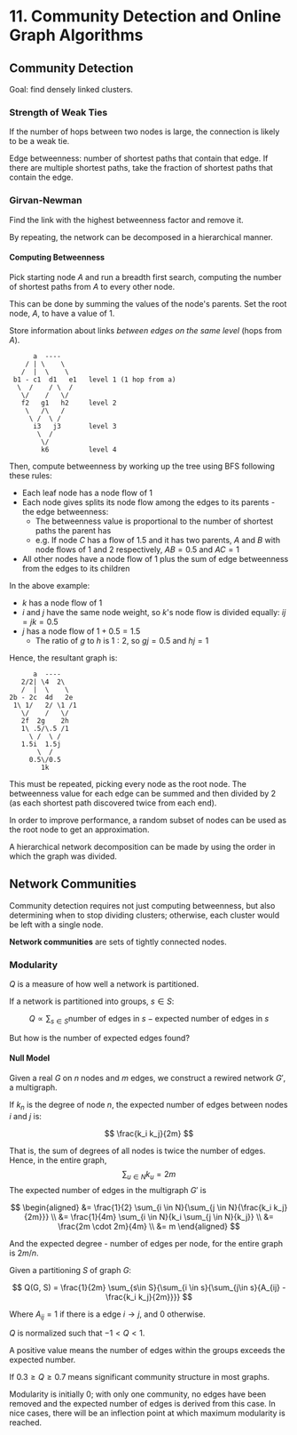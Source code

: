# 11. Community Detection and Online Graph Algorithms

## Community Detection

Goal: find densely linked clusters.

### Strength of Weak Ties

If the number of hops between two nodes is large, the connection is likely to be a weak tie.

Edge betweenness: number of shortest paths that contain that edge. If there are multiple shortest paths, take the fraction of shortest paths that contain the edge.

### Girvan-Newman

Find the link with the highest betweenness factor and remove it.

By repeating, the network can be decomposed in a hierarchical manner.

#### Computing Betweenness

Pick starting node $A$ and run a breadth first search, computing the number of shortest paths from $A$ to every other node.

This can be done by summing the values of the node's parents. Set the root node, $A$, to have a value of $1$.

Store information about links *between edges on the same level* (hops from $A$).

```
      a  ----
    / | \    \
   /  |  \    \
 b1 - c1  d1   e1   level 1 (1 hop from a)
  \  /    / \  /
   \/    /   \/
   f2   g1   h2     level 2
    \   /\   /
     \ /  \ /
      i3   j3       level 3
       \  /
        \/
        k6          level 4
```

Then, compute betweenness by working up the tree using BFS following these rules:

- Each leaf node has a node flow of $1$
- Each node gives splits its node flow among the edges to its parents - the edge betweenness:
  - The betweenness value is proportional to the number of shortest paths the parent has
  - e.g. If node $C$ has a flow of $1.5$ and it has two parents, $A$ and $B$ with node flows of $1$ and $2$ respectively, $AB = 0.5$ and $AC = 1$
- All other nodes have a node flow of $1$ plus the sum of edge betweenness from the edges to its children

In the above example:

- $k$ has a node flow of $1$
- $i$ and $j$ have the same node weight, so $k$'s node flow is divided equally: $ij = jk = 0.5$
- $j$ has a node flow of $1 + 0.5 = 1.5$
  - The ratio of $g$ to $h$ is $1:2$, so $gj = 0.5$ and $hj = 1$

Hence, the resultant graph is:

```
      a  ----
   2/2| \4  2\
   /  |  \    \
2b - 2c  4d   2e
 1\ 1/   2/ \1 /1
   \/    /   \/
   2f  2g    2h
   1\ .5/\.5 /1
     \ /  \ /
   1.5i  1.5j
       \  /
     0.5\/0.5
        1k
```

This must be repeated, picking every node as the root node. The betweenness value for each edge can be summed and then divided by 2 (as each shortest path discovered twice from each end).

In order to improve performance, a random subset of nodes can be used as the root node to get an approximation.

A hierarchical network decomposition can be made by using the order in which the graph was divided.

## Network Communities

Community detection requires not just computing betweenness, but also determining when to stop dividing clusters; otherwise, each cluster would be left with a single node.

**Network communities** are sets of tightly connected nodes.

<!--
Edges that link two communities, and how strongly an edge is within a community TODO lecture

What defines a community: does the output of the algorithm match our intuitive sense of what a community is?
--->

### Modularity

$Q$ is a measure of how well a network is partitioned.

If a network is partitioned into groups, $s \in S$:

$$
Q \propto \sum_{s \in S}{
  \textrm{number of edges in } s -
  \textrm{expected number of edges in } s}
$$

But how is the number of expected edges found?

#### Null Model

Given a real $G$ on $n$ nodes and $m$ edges, we construct a rewired network $G'$, a multigraph.

If $k_n$ is the degree of node $n$, the expected number of edges between nodes $i$ and $j$ is:

$$
\frac{k_i k_j}{2m}
$$

That is, the sum of degrees of all nodes is twice the number of edges. Hence, in the entire graph,
$$
\sum_{u \in N}{k_u} = 2m
$$
The expected number of edges in the multigraph $G'$ is

$$
\begin{aligned}
&= \frac{1}{2} \sum_{i \in N}{\sum_{j \in N}{\frac{k_i k_j}{2m}}} \\
&= \frac{1}{4m} \sum_{i \in N}{k_i \sum_{j \in N}{k_j}} \\
&= \frac{2m \cdot 2m}{4m} \\
&= m
\end{aligned}
$$

And the expected degree - number of edges per node, for the entire graph is $2m/n$.

Given a partitioning $S$ of graph $G$:

$$
Q(G, S) = \frac{1}{2m} \sum_{s\in S}{\sum_{i \in s}{\sum_{j\in s}{A_{ij} - \frac{k_i k_j}{2m}}}}
$$

Where $A_{ij} = 1$ if there is a edge $i \rightarrow j$, and $0$ otherwise.

$Q$ is normalized such that $-1 \lt Q \lt 1$.

A positive value means the number of edges within the groups exceeds the expected number.

If $0.3 \ge Q \ge 0.7$ means significant community structure in most graphs.

Modularity is initially 0; with only one community, no edges have been removed and the expected number of edges is derived from this case. In nice cases, there will be an inflection point at which maximum modularity is reached.
